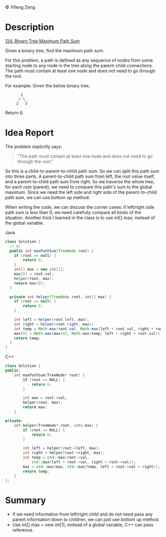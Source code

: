 &copy; Yifeng Zeng
# Description
[124. Binary Tree Maximum Path Sum](https://leetcode.com/problems/binary-tree-maximum-path-sum/description/)

Given a binary tree, find the maximum path sum.

For this problem, a path is defined as any sequence of nodes from some starting node to any node in the tree along the parent-child connections. The path must contain at least one node and does not need to go through the root.

For example:
Given the below binary tree,
```
       1
      / \
     2   3
```
Return 6.

# Idea Report

The problem explicitly says:
> "The path must contain at least one node and does not need to go through the root."

So this is a child-to-parent-to-child path sum. So we can split this path sum into three parts. A parent-to-child path sum from left, the root value itself, and a parent-to-child path sum from right. So we traverse the whole tree, for each root (parent), we need to compare this path's sum to the global maximum. Since we need the left side and right side of the parent-to-child path sum, we can use bottom up method.

When writing the code, we can discuss the corner cases: if left/right side path sum is less than 0, we need carefully compare all kinds of the situation. Another trick I learned in the class is to use int[] max; instead of the global variable.

Java
```java
class Solution {
  // AC
  public int maxPathSum(TreeNode root) {
    if (root == null) {
        return 0;
    }
    int[] max = new int[1];
    max[0] = root.val;
    helper(root, max);
    return max[0];
  }

  private int helper(TreeNode root, int[] max) {
    if (root == null) {
        return 0;
    }

    int left = helper(root.left, max);
    int right = helper(root.right, max);
    int temp = Math.max(root.val, Math.max(left + root.val, right + root.val));
    max[0] = Math.max(max[0], Math.max(temp, left + right + root.val));
    return temp;
  }
}
```

C++
```cpp
class Solution {
public:
    int maxPathSum(TreeNode* root) {
        if (root == NULL) {
            return 0;
        }

        int max = root->val;
        helper(root, max);
        return max;
    }

private:
    int helper(TreeNode* root, int& max) {
        if (root == NULL) {
            return 0;
        }

        int left = helper(root->left, max);
        int right = helper(root->right, max);
        int temp = std::max(root->val,
            std::max(left + root->val, right + root->val));
        max = std::max(max, std::max(temp, left + root->val + right));
        return temp;
    }
};
```

# Summary
- If we need information from left/right child and do not need pass any parent information down to children, we can just use bottom up method.
- Use int[] max = new int[1]; instead of a global variable, C++ can pass reference.
